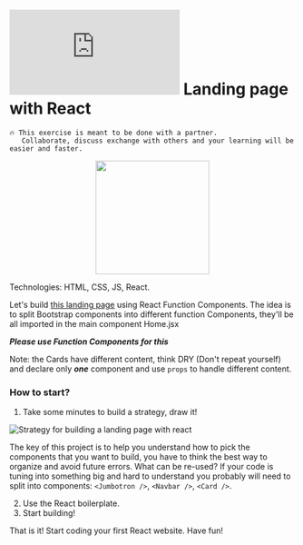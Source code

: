 # ![alt text](https://assets.breatheco.de/apis/img/images.php?blob&random&cat=icon&tags=breathecode,32) Landing page with React 

```
🔥 This exercise is meant to be done with a partner.
   Collaborate, discuss exchange with others and your learning will be easier and faster.
```

<p align="center"><img height="200" src="https://github.com/breatheco-de/exercise-landing-page-with-react/blob/master/preview.gif?raw=true" /></p>

Technologies: HTML, CSS, JS, React.

Let's build [this landing page](https://github.com/breatheco-de/exercise-landing-page-with-react/blob/master/preview.gif) using React Function Components.
The idea is to split Bootstrap components into different function Components, they'll be all imported in the main component Home.jsx

***Please use Function Components for this***

Note: the Cards have different content, think DRY (Don't repeat yourself) and declare only ***one*** component and use ```props``` to handle different content.

### How to start?

1. Take some minutes to build a strategy, draw it!

![Strategy for building a landing page with react](https://github.com/breatheco-de/exercise-landing-page-with-react/blob/master/strategy.gif?raw=true)

The key of this project is to help you understand how to pick the components that you want to build, you have to think the best way to organize and avoid future errors. What can be re-used? If your code is tuning into something big and hard to understand you probably will need to split into components: `<Jumbotron />`, `<Navbar />`, `<Card />`.

2. Use the React boilerplate.
3. Start building!

That is it! Start coding your first React website.
Have fun!